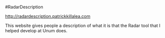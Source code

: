 #RadarDescription

http://radardescription.patrickkillalea.com

This website gives people a description of what it is that the Radar tool that I helped develop at Unum does.
